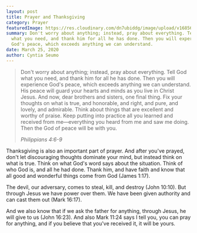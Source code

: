 ```yaml
---
layout: post
title: Prayer and Thanksgiving
category: Prayer
featuredImage: https://res.cloudinary.com/dn7ubiddg/image/upload/v1685671919/blog/fog-3050078_1280-1024x682.jpg
summary: Don't worry about anything; instead, pray about everything. Tell God
  what you need, and thank him for all he has done. Then you will experience
  God's peace, which exceeds anything we can understand.
date: March 25, 2020
author: Cyntia Seumo
---
```

<blockquote>
<p>Don't worry about anything; instead, pray about everything. Tell God what you need, and thank him for all he has done. Then you will experience God's peace, which exceeds anything we can understand. His peace will guard your hearts and minds as you live in Christ Jesus. And now, dear brothers and sisters, one final thing. Fix your thoughts on what is true, and honorable, and right, and pure, and lovely, and admirable. Think about things that are excellent and worthy of praise. Keep putting into practice all you learned and received from me—everything you heard from me and saw me doing. Then the God of peace will be with you.</p>
<cite> Philippians 4:6-9</cite>
</blockquote>

<p>
Thanksgiving is also an important part of prayer. And after you've prayed, don't let discouraging thoughts dominate your mind, but instead think on what is true. Think on what God's word says about the situation. Think of who God is, and all he had done. Thank him, and have faith and know that all good and wonderful things come from God (<a>James 1:17</a>).
</p>
<p>
The devil, our adversary, comes to steal, kill, and destroy (<a>John 10:10</a>). But through Jesus we have power over them. We have been given authority and can cast them out (<a>Mark 16:17</a>).
</p>
<p>
And we also know that if we ask the father for anything, through Jesus, he will give to us (<a>John 16:23</a>). And also <a>Mark 11:24</a> says I tell you, you can pray for anything, and if you believe that you've received it, it will be yours.
</p>